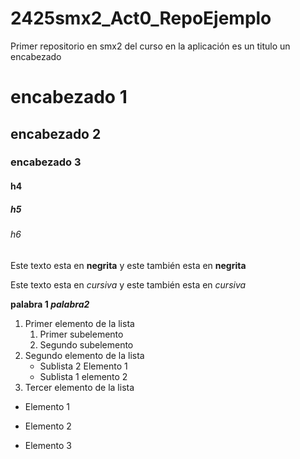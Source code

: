 # 2425smx2_Act0_RepoEjemplo
Primer repositorio en smx2 del curso en la aplicación
es un titulo un encabezado
# encabezado 1
## encabezado 2
### encabezado 3
#### h4
##### h5
###### h6

Este texto esta en **negrita** y este también esta en __negrita__

Este texto esta en *cursiva* y este también esta en _cursiva_

**palabra 1 _palabra2_**

1. Primer elemento de la lista
	1. Primer subelemento
	2. Segundo subelemento
2. Segundo elemento de la lista
	* Sublista 2 Elemento 1
	* Sublista 1 elemento 2
3. Tercer elemento de la lista

* Elemento 1
- Elemento 2
+ Elemento 3
